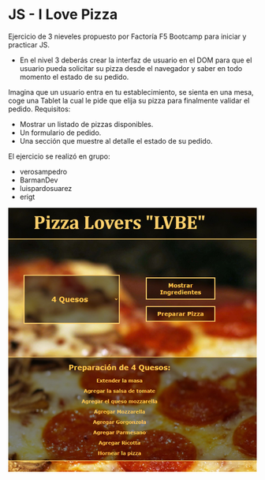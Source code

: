 # JS - I Love Pizza
Ejercicio de 3 nieveles propuesto por Factoría F5 Bootcamp para iniciar y practicar JS.

 - En el nivel 3 deberás crear la interfaz de usuario en el DOM para que el usuario pueda solicitar su pizza desde el navegador y saber en todo momento el estado de su pedido.

 Imagina que un usuario entra en tu establecimiento, se sienta en una mesa, coge una Tablet la cual le pide que elija su pizza para finalmente validar el pedido. 
 Requisitos:
 - Mostrar un listado de pizzas disponibles.
 - Un formulario de pedido.
 - Una sección que muestre al detalle el estado de su pedido.

El ejercicio se realizó en grupo:
- verosampedro
- BarmanDev
- luispardosuarez
- erigt 

![Alt text](<Ejercicio Pizza3.png>)